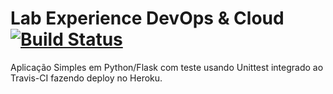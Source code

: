 # Lab Experience DevOps & Cloud [![Build Status](https://travis-ci.com/cleber-impacta/devopslab.svg?branch=main)](https://travis-ci.com/cleber-impacta/devopslab)
Aplicação Simples em  Python/Flask com teste usando Unittest integrado ao Travis-CI fazendo deploy no Heroku.

